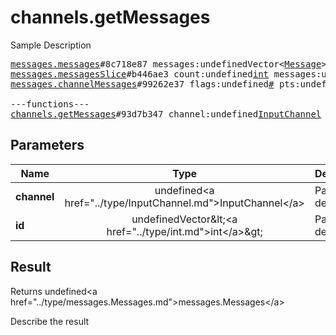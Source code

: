 # channels.getMessages

Sample Description

<pre>
<a href="../constructor/messages.messages">messages.messages</a>#8c718e87 messages:undefinedVector&lt;<a href="../type/Message.md">Message</a>&gt; chats:undefinedVector&lt;<a href="../type/Chat.md">Chat</a>&gt; users:undefinedVector&lt;<a href="../type/User.md">User</a>&gt; = undefined<a href="../type/messages.Messages.md">messages.Messages</a>;
<a href="../constructor/messages.messagesSlice">messages.messagesSlice</a>#b446ae3 count:undefined<a href="../type/int.md">int</a> messages:undefinedVector&lt;<a href="../type/Message.md">Message</a>&gt; chats:undefinedVector&lt;<a href="../type/Chat.md">Chat</a>&gt; users:undefinedVector&lt;<a href="../type/User.md">User</a>&gt; = undefined<a href="../type/messages.Messages.md">messages.Messages</a>;
<a href="../constructor/messages.channelMessages">messages.channelMessages</a>#99262e37 flags:undefined<a href="../type/#.md">#</a> pts:undefined<a href="../type/int.md">int</a> count:undefined<a href="../type/int.md">int</a> messages:undefinedVector&lt;<a href="../type/Message.md">Message</a>&gt; chats:undefinedVector&lt;<a href="../type/Chat.md">Chat</a>&gt; users:undefinedVector&lt;<a href="../type/User.md">User</a>&gt; = undefined<a href="../type/messages.Messages.md">messages.Messages</a>;

---functions---
<a href="../method/channels.getMessages.md">channels.getMessages</a>#93d7b347 channel:undefined<a href="../type/InputChannel.md">InputChannel</a> id:undefinedVector&lt;<a href="../type/int.md">int</a>&gt; = undefined<a href="../type/messages.Messages.md">messages.Messages</a>;
</pre>

## Parameters

| Name | Type | Description |
|------|:----:|-------------|
| **channel** | undefined&lt;a href=&#34;../type/InputChannel.md&#34;&gt;InputChannel&lt;/a&gt; | Param description |
| **id** | undefinedVector&amp;lt;&lt;a href=&#34;../type/int.md&#34;&gt;int&lt;/a&gt;&amp;gt; | Param description |

## Result

Returns undefined&lt;a href=&#34;../type/messages.Messages.md&#34;&gt;messages.Messages&lt;/a&gt;

Describe the result

